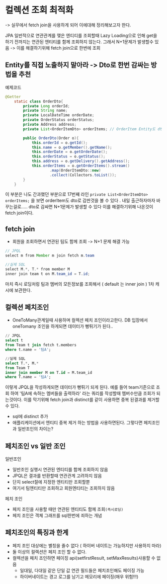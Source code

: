 # 컬렉션 조회 최적화
-> 실무에서 fetch join을 사용하게 되어 이에대해 정리해보고자 한다. 

JPA 일반적으로 연관관계를 맺은 엔티티를 조회할때 Lazy Loading으로 인해 get을 하기 전까지는 연관된 엔티티를 함께 조회하지 않는다. 그래서 N+1문제가 발생할수 있음 -> 이를 해결하기위해 fetch join으로 한번에 조회 

## Entity를 직접 노출하지 말아라 -> Dto로 한번 감싸는 방법을 추천

예제코드
```java
@Getter
    static class OrderDto{
        private Long orderId;
        private String name;
        private LocalDateTime orderDate;
        private OrderStatus orderStatus;
        private Address address;
        private List<OrderItemDto> orderItems; // OrderItem Entity도 dto로 감싸야 한다. 

        public OrderDto(Order o){
            this.orderId = o.getId();
            this.name = o.getMember().getName();
            this.orderDate = o.getOrderDate();
            this.orderStatus = o.getStatus();
            this.address = o.getDelivery().getAddress();
            this.orderItems = o.getOrderItems().stream()
                    .map(OrderItemDto::new)
                    .collect(Collectors.toList());
        }
    }
```
이 부분은 나도 간과했던 부분으로 17번쨰 라인 `private List<OrderItemDto> orderItems;` 을 보면 orderItem도 dto로 감싼것을 볼 수 있다 . 내일 출근하자마자 바꾸는걸로.....
dto로 감싸면 N+1문제가 발생할 수 있다
이를 해결하기위해 나온것이 fetch join이다.

## fetch join
- 회원을 조회하면서 연관된 팀도 함께 조회 -> N+1 문제 해결 가능

``` java
// JPQL
select m from Member m join fetch m.team

//실제 SQL
select M.*, T.* from member M 
inner join team t on M.team_id = T.id;

```
마치 즉시 로딩처렁 팀과 멤버의 모든정보를 조회해서 ( default 는 inner join ) 1차 캐시에 보관한다.

## 컬렉션 페치조인
- OneToMany관계일때 사용하며 컬렉션 페치 조인이라고한다. DB 입장에서 oneTomany 조인을 하게되면 데이터가 뻥튀기가 된다..
``` sql
// JPQL
select t
from Team t join fetch t.members
where t.name = '팀A';

//실제 SQL
select T.*, M.*
from Team T
inner join member M on T.id = M.team_id
where T.name = '팀A';
```
이렇게 JPQL을 작성하게되면 데이터가 뻥튀기 되게 된다. 
예를 들어 
team기준으로 조회 하여 '팀A에 속하는 멤버들을 출력하라' 라는 쿼리를 작성할때 멤버수만큼 조회가 되는것이다. 
이를 막기위해 fetch join과 distinct를 같이 사용하면 중복 된결과를 제거할 수 있다. 
- sql에 distinct 추가
- 애플리케이션에서 엔티티 중복 제거 
하는 방법을 사용하면된다. 
그렇다면 페치조인과 일반조인의 차이는?

## 페치조인 vs 일반 조인
일반조인
- 일반조인 실행시 연관된 엔티티를 함께 조회하지 않음
- JPQL은 결과를 반환할때 연관관계 고려하지 않음
- 단지 select절에 지정한 엔티티만 조회할뿐
- 여기서 팀엔티티만 조회하고 회원엔티티는 조회하지 않음

페치 조인
- 페치 조인을 사용할 때만 연관된 엔티티도 함께 조회`(즉시로딩)`
- 페치 조인은 객체 그래프를 sql한번에 죄하는 개념
  
## 페치조인의 특징과 한계
- 페치 조인 대상에는 별칭을 줄수 없다 ( 하이버 네이트는 가능하지만 사용하지 마라)
- 둘 이상의 컬렉션은 페치 조인 할 수 없다. 
- 컬렉션을 페치 조인하면 페이징 api(setfirstResult, setMaxResults)사용할 수 없음
    - 일대일, 다대일 같은 단일 값 연관 필드들은 페치조인해도 페이징 가능
    - 하이버네이트는 경고 로그를 남기고 메모리에 페이징(매우 위험!!!)